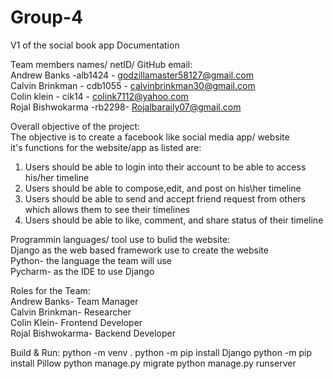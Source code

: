 # Group-4
V1 of the social book app Documentation

Team members names/ netID/ GitHub email: <br />
  Andrew Banks -alb1424 - godzillamaster58127@gmail.com <br />
  Calvin Brinkman - cdb1055 - calvinbrinkman30@gmail.com <br />
  Colin klein - cik14 - colink7112@yahoo.com <br />
  Rojal Bishwokarma -rb2298- Rojalbaraily07@gmail.com <br />

Overall objective of the project: <br />
The objective is to create a facebook like social media app/ website <br />
it's functions for the website/app as listed are:
  1. Users should be able to login into their account to be able to access his/her timeline 
  2. Users should be able to compose,edit, and post on his\her timeline
  3. Users should be able to send and accept friend request from others which allows them to see their timelines
  4. Users should be able to like, comment, and share status of their timeline
  
Programmin languages/ tool use to bulid the website: <br />
Django as the web based framework use to create the website  <br />
Python- the language the team will use <br />
Pycharm- as the IDE to use Django <br />

Roles for the Team: <br />
Andrew Banks- Team Manager <br />
Calvin Brinkman- Researcher <br />
Colin Klein- Frontend Developer <br />
Rojal Bishwokarma- Backend Developer

Build & Run:
python -m venv .
python -m pip install Django
python -m pip install Pillow
python manage.py migrate
python manage.py runserver